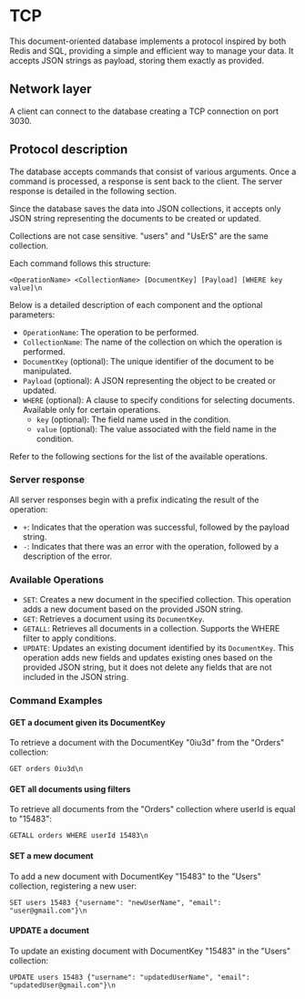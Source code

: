 # TCP

This document-oriented database implements a protocol inspired by both Redis and SQL, providing a simple and efficient way to manage your data. It accepts JSON strings as payload, storing them exactly as provided.

## Network layer

A client can connect to the database creating a TCP connection on port 3030.

## Protocol description

The database accepts commands that consist of various arguments. Once a command is processed, a response is sent back to the client. The server response is detailed in the following section.

Since the database saves the data into JSON collections, it accepts only JSON string representing the documents to be created or updated.

Collections are not case sensitive. "users" and "UsErS" are the same collection.

Each command follows this structure:

```
<OperationName> <CollectionName> [DocumentKey] [Payload] [WHERE key value]\n
```

Below is a detailed description of each component and the optional parameters:

* `OperationName`: The operation to be performed.
* `CollectionName`: The name of the collection on which the operation is performed.
* `DocumentKey` (optional): The unique identifier of the document to be manipulated.
* `Payload` (optional): A JSON representing the object to be created or updated.
* `WHERE` (optional): A clause to specify conditions for selecting documents. Available only for certain operations.
    * `key` (optional): The field name used in the condition.
    * `value` (optional): The value associated with the field name in the condition.

Refer to the following sections for the list of the available operations.

### Server response

All server responses begin with a prefix indicating the result of the operation:

* `+`: Indicates that the operation was successful, followed by the payload string.
* `-`: Indicates that there was an error with the operation, followed by a description of the error.

### Available Operations

* `SET`: Creates a new document in the specified collection. This operation adds a new document based on the provided JSON string.
* `GET`: Retrieves a document using its `DocumentKey`.
* `GETALL`: Retrieves all documents in a collection. Supports the WHERE filter to apply conditions.
* `UPDATE`: Updates an existing document identified by its `DocumentKey`. This operation adds new fields and updates existing ones based on the provided JSON string, but it does not delete any fields that are not included in the JSON string.


### Command Examples

#### GET a document given its DocumentKey

To retrieve a document with the DocumentKey "0iu3d" from the "Orders" collection:

```
GET orders 0iu3d\n
```

#### GET all documents using filters

To retrieve all documents from the "Orders" collection where userId is equal to "15483":

```
GETALL orders WHERE userId 15483\n
```

#### SET a mew document

To add a new document with DocumentKey "15483" to the "Users" collection, registering a new user:

```
SET users 15483 {"username": "newUserName", "email": "user@gmail.com"}\n
```

#### UPDATE a document

To update an existing document with DocumentKey "15483" in the "Users" collection:

```
UPDATE users 15483 {"username": "updatedUserName", "email": "updatedUser@gmail.com"}\n
```